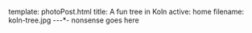 template: photoPost.html
title: A fun tree in Koln
active: home
filename: koln-tree.jpg
-*-*-*-
nonsense goes here